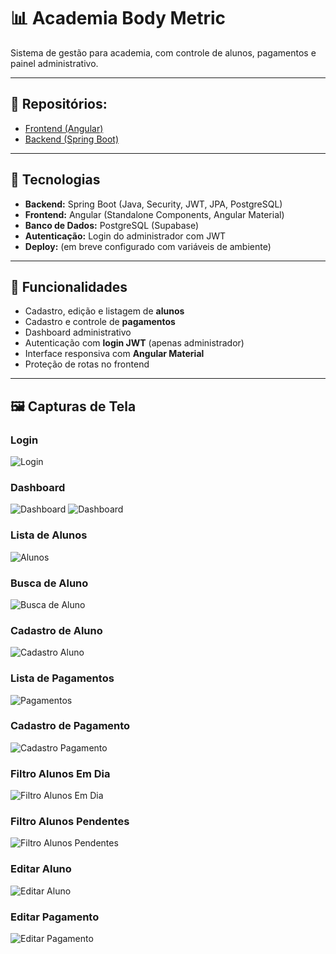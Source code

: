 # 📊 Academia Body Metric

Sistema de gestão para academia, com controle de alunos, pagamentos e painel administrativo.

---

## 📌 Repositórios:
- [Frontend (Angular)](https://github.com/murilo-bassan/frontend-academia)
- [Backend (Spring Boot)](https://github.com/murilo-bassan/backend-academia)

---

## 🚀 Tecnologias
- **Backend:** Spring Boot (Java, Security, JWT, JPA, PostgreSQL)
- **Frontend:** Angular (Standalone Components, Angular Material)
- **Banco de Dados:** PostgreSQL (Supabase)
- **Autenticação:** Login do administrador com JWT
- **Deploy:** (em breve configurado com variáveis de ambiente)

---

## 🔑 Funcionalidades
- Cadastro, edição e listagem de **alunos**
- Cadastro e controle de **pagamentos**
- Dashboard administrativo
- Autenticação com **login JWT** (apenas administrador)
- Interface responsiva com **Angular Material**
- Proteção de rotas no frontend

---

## 🖼️ Capturas de Tela

### Login
![Login](public/img_rm/image1.png)

### Dashboard
![Dashboard](public/img_rm/image2.png)
![Dashboard](public/img_rm/image3.png)

### Lista de Alunos
![Alunos](public/img_rm/image4.png)

### Busca de Aluno
![Busca de Aluno](public/img_rm/image10.png)

### Cadastro de Aluno
![Cadastro Aluno](public/img_rm/image5.png)

### Lista de Pagamentos
![Pagamentos](public/img_rm/image6.png)

### Cadastro de Pagamento
![Cadastro Pagamento](public/img_rm/image7.png)

### Filtro Alunos Em Dia
![Filtro Alunos Em Dia](public/img_rm/image8.png)

### Filtro Alunos Pendentes
![Filtro Alunos Pendentes](public/img_rm/image9.png)

### Editar Aluno
![Editar Aluno](public/img_rm/image11.png)

### Editar Pagamento
![Editar Pagamento](public/img_rm/image12.png)




